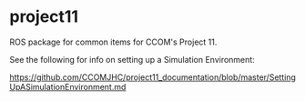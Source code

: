 # project11
ROS package for common items for CCOM's Project 11.

See the following for info on setting up a Simulation Environment:

https://github.com/CCOMJHC/project11_documentation/blob/master/SettingUpASimulationEnvironment.md

